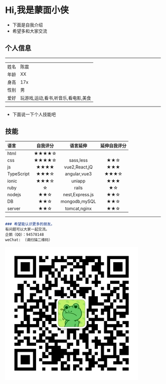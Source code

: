 # Hi,我是蒙面小侠

- 下面是自我介绍
- 希望多和大家交流
## 个人信息
---

<table>
  <tr>
    <td>
      姓名
    </td>
    <td>
      陈震
    </td>
  </tr>
  <tr>
    <td>
      年龄
    </td>
    <td>
      XX
    </td>
  </tr>
  <tr>
    <td>
      身高
    </td>
    <td>
      17x
    </td>
  </tr>
  <tr>
    <td>
      性别
    </td>
    <td>
      男
    </td>
  </tr>
  <tr>
    <td>
      爱好
    </td>
    <td>
      玩游戏,运动,看书,听音乐,看电影,美食
    </td>
  </tr>
</table>

---
- 下面说一下个人技能吧
## 技能
|  语言  |  自我评分  | 语言延伸|延伸自我评分|
| :----- | :--: |  :--: | :--:  |
| html |  ★★★★☆  | 
| css |  ★★★★☆  | sass,less|  ★★☆  |
| js |  ★★★★  | vue2,React,jQ|  ★★★ |
| TypeScript |  ★★★☆  | angular,vue3 | ★★★☆ |
| ionic | ★★★☆  | uniapp | ★★★ |
| ruby|  ☆  | rails | ★☆|
| nodejs | ★★☆ | nest,Express.js | ★★☆ |
| DB | ★★☆ | mongodb,mySQL | ★★☆ |
| server | ★★☆ | tomcat,nginx | ★★☆ |

---

```markdown
### 希望能认识更多的朋友。
有问题可以大家一起交流。
企鹅（QQ）：94578148
weChat: （请扫描二维码）

```
![请扫描二维码](./20210820104005.jpg)

<!-- You can use the [editor on GitHub](https://github.com/Mengmianxiaoxia/mengmianxiaoxia.github.io/edit/main/README.md) to maintain and preview the content for your website in Markdown files.

Whenever you commit to this repository, GitHub Pages will run [Jekyll](https://jekyllrb.com/) to rebuild the pages in your site, from the content in your Markdown files.

### Markdown

Markdown is a lightweight and easy-to-use syntax for styling your writing. It includes conventions for

```markdown
Syntax highlighted code block

# Header 1

## Header 2

### Header 3

- Bulleted
- List

1. Numbered
2. List

**Bold** and _Italic_ and `Code` text

[Link](url) and ![Image](src)
```

For more details see [GitHub Flavored Markdown](https://guides.github.com/features/mastering-markdown/).

### Jekyll Themes

Your Pages site will use the layout and styles from the Jekyll theme you have selected in your [repository settings](https://github.com/Mengmianxiaoxia/mengmianxiaoxia.github.io/settings/pages). The name of this theme is saved in the Jekyll `_config.yml` configuration file.

### Support or Contact

Having trouble with Pages? Check out our [documentation](https://docs.github.com/categories/github-pages-basics/) or [contact support](https://support.github.com/contact) and we’ll help you sort it out. -->
